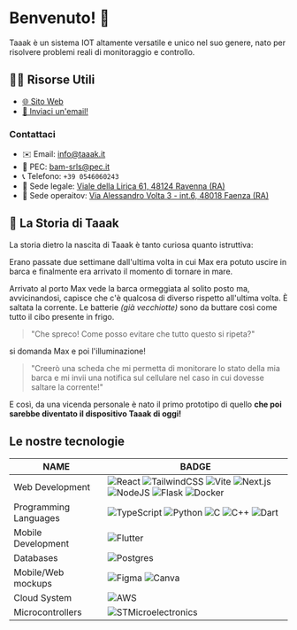 # Benvenuto! 👋

Taaak è un sistema IOT altamente versatile e unico nel suo genere, nato per risolvere problemi reali di monitoraggio e controllo.

## 👩‍💻 Risorse Utili

- [🌐 Sito Web](https://taaak.it/)
- [📨 Inviaci un'email!](mailto:info@taaak.it)

### Contattaci
- ✉️ Email: info@taaak.it
- 📧 PEC: bam-srls@pec.it
- 📞 Telefono: `+39 0546060243`
- 📍 Sede legale: [Viale della Lirica 61, 48124 Ravenna (RA)](https://maps.app.goo.gl/MwiKWyqh89ipEprB9)
- 📍 Sede operaitov: [Via Alessandro Volta 3 - int.6, 48018 Faenza (RA)](https://maps.app.goo.gl/ZUWxvW8VcVgqRDQf9)


## 🍿 La Storia di Taaak

La storia dietro la nascita di Taaak è tanto curiosa quanto istruttiva:

Erano passate due settimane dall'ultima volta in cui Max era potuto uscire in barca e finalmente era arrivato il momento di tornare in mare.

Arrivato al porto Max vede la barca ormeggiata al solito posto ma, avvicinandosi, capisce che c'è qualcosa di diverso rispetto all'ultima volta.
È saltata la corrente. Le batterie _(già vecchiotte)_ sono da buttare così come tutto il cibo presente in frigo.

> "Che spreco! Come posso evitare che tutto questo si ripeta?"

si domanda Max e poi l'illuminazione!

> "Creerò una scheda che mi permetta di monitorare lo stato della mia barca e mi invii una notifica sul cellulare nel caso in cui dovesse saltare la corrente!"

E così, da una vicenda personale è nato il primo prototipo di quello **che poi sarebbe diventato il dispositivo Taaak di oggi!**

## Le nostre tecnologie

<div align="center">
  
| NAME | BADGE |
| ------ | ------ |
| Web Development | ![React](https://img.shields.io/badge/React-%2320232a.svg?logo=react&logoColor=%2361DAFB) ![TailwindCSS](https://img.shields.io/badge/Tailwind%20CSS-%2338B2AC.svg?logo=tailwind-css&logoColor=white) ![Vite](https://img.shields.io/badge/Vite-646CFF?logo=vite&logoColor=fff)  ![Next.js](https://img.shields.io/badge/Next.js-black?logo=next.js&logoColor=white) ![NodeJS](https://img.shields.io/badge/Node.js-6DA55F?logo=node.js&logoColor=white) ![Flask](https://img.shields.io/badge/Flask-000?logo=flask&logoColor=fff) ![Docker](https://img.shields.io/badge/Docker-2496ED?logo=docker&logoColor=fff)|
| Programming Languages | ![TypeScript](https://img.shields.io/badge/TypeScript-3178C6?logo=typescript&logoColor=fff) ![Python](https://img.shields.io/badge/Python-3776AB?logo=python&logoColor=fff) ![C](https://img.shields.io/badge/C-00599C?logo=c&logoColor=white) ![C++](https://img.shields.io/badge/C++-%2300599C.svg?logo=c%2B%2B&logoColor=white) ![Dart](https://img.shields.io/badge/Dart-%230175C2.svg?logo=dart&logoColor=white)|
| Mobile Development | ![Flutter](https://img.shields.io/badge/Flutter-02569B?logo=flutter&logoColor=fff) | 
| Databases | ![Postgres](https://img.shields.io/badge/Postgres-%23316192.svg?logo=postgresql&logoColor=white) |
| Mobile/Web mockups | ![Figma](https://img.shields.io/badge/Figma-F24E1E?logo=figma&logoColor=white) ![Canva](https://img.shields.io/badge/Canva-%2300C4CC.svg?&logo=Canva&logoColor=white) |
| Cloud System | ![AWS](https://img.shields.io/badge/AWS-%23FF9900.svg?logo=amazon-web-services&logoColor=white) |
| Microcontrollers | ![STMicroelectronics](https://a11ybadges.com/badge?logo=stmicroelectronics) |

</div>

